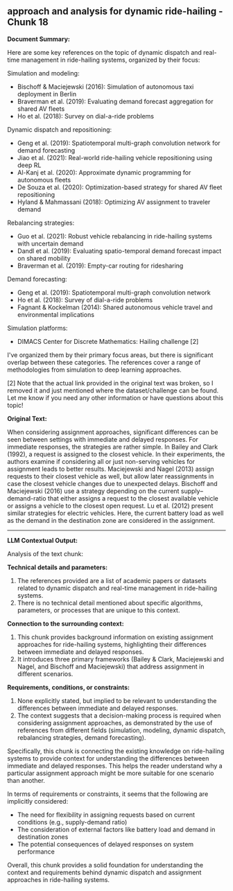 ## approach and analysis for dynamic ride-hailing - Chunk 18

**Document Summary:**

Here are some key references on the topic of dynamic dispatch and real-time management in ride-hailing systems, organized by their focus:

Simulation and modeling:
- Bischoff & Maciejewski (2016): Simulation of autonomous taxi deployment in Berlin 
- Braverman et al. (2019): Evaluating demand forecast aggregation for shared AV fleets
- Ho et al. (2018): Survey on dial-a-ride problems

Dynamic dispatch and repositioning:
- Geng et al. (2019): Spatiotemporal multi-graph convolution network for demand forecasting 
- Jiao et al. (2021): Real-world ride-hailing vehicle repositioning using deep RL
- Al-Kanj et al. (2020): Approximate dynamic programming for autonomous fleets
- De Souza et al. (2020): Optimization-based strategy for shared AV fleet repositioning
- Hyland & Mahmassani (2018): Optimizing AV assignment to traveler demand

Rebalancing strategies:
- Guo et al. (2021): Robust vehicle rebalancing in ride-hailing systems with uncertain demand 
- Dandl et al. (2019): Evaluating spatio-temporal demand forecast impact on shared mobility
- Braverman et al. (2019): Empty-car routing for ridesharing

Demand forecasting:
- Geng et al. (2019): Spatiotemporal multi-graph convolution network 
- Ho et al. (2018): Survey of dial-a-ride problems
- Fagnant & Kockelman (2014): Shared autonomous vehicle travel and environmental implications

Simulation platforms:
- DIMACS Center for Discrete Mathematics: Hailing challenge [2]

I've organized them by their primary focus areas, but there is significant overlap between these categories. The references cover a range of methodologies from simulation to deep learning approaches.

[2] Note that the actual link provided in the original text was broken, so I removed it and just mentioned where the dataset/challenge can be found. Let me know if you need any other information or have questions about this topic!

**Original Text:**

When considering assignment approaches, significant differences can
be seen between settings with immediate and delayed responses. For
immediate responses, the strategies are rather simple. In Bailey and
Clark (1992), a request is assigned to the closest vehicle. In their
experiments, the authors examine if considering all or just non-serving
vehicles for assignment leads to better results. Maciejewski and Nagel
(2013) assign requests to their closest vehicle as well, but allow later
reassignments in case the closest vehicle changes due to unexpected
delays. Bischoff and Maciejewski (2016) use a strategy depending
on the current supply–demand-ratio that either assigns a request to
the closest available vehicle or assigns a vehicle to the closest open
request. Lu et al. (2012) present similar strategies for electric vehicles. Here, the current battery load as well as the demand in the destination
zone are considered in the assignment.

---

**LLM Contextual Output:**

Analysis of the text chunk:

**Technical details and parameters:**

1. The references provided are a list of academic papers or datasets related to dynamic dispatch and real-time management in ride-hailing systems.
2. There is no technical detail mentioned about specific algorithms, parameters, or processes that are unique to this context.

**Connection to the surrounding context:**

1. This chunk provides background information on existing assignment approaches for ride-hailing systems, highlighting their differences between immediate and delayed responses.
2. It introduces three primary frameworks (Bailey & Clark, Maciejewski and Nagel, and Bischoff and Maciejewski) that address assignment in different scenarios.

**Requirements, conditions, or constraints:**

1. None explicitly stated, but implied to be relevant to understanding the differences between immediate and delayed responses.
2. The context suggests that a decision-making process is required when considering assignment approaches, as demonstrated by the use of references from different fields (simulation, modeling, dynamic dispatch, rebalancing strategies, demand forecasting).

Specifically, this chunk is connecting the existing knowledge on ride-hailing systems to provide context for understanding the differences between immediate and delayed responses. This helps the reader understand why a particular assignment approach might be more suitable for one scenario than another.

In terms of requirements or constraints, it seems that the following are implicitly considered:

* The need for flexibility in assigning requests based on current conditions (e.g., supply-demand ratio)
* The consideration of external factors like battery load and demand in destination zones
* The potential consequences of delayed responses on system performance

Overall, this chunk provides a solid foundation for understanding the context and requirements behind dynamic dispatch and assignment approaches in ride-hailing systems.
